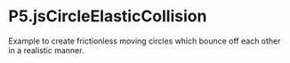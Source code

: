 # P5.jsCircleElasticCollision
Example to create frictionless moving circles which bounce off each other in a realistic manner.
